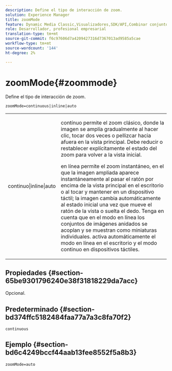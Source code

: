 ```yaml
---
description: Define el tipo de interacción de zoom.
solution: Experience Manager
title: zoomMode
feature: Dynamic Media Classic,Visualizadores,SDK/API,Combinar conjuntos de medios
role: Desarrollador, profesional empresarial
translation-type: tm+mt
source-git-commit: f6c97606d7a4209427316d7367013ad9585a5cae
workflow-type: tm+mt
source-wordcount: '144'
ht-degree: 2%

---
```



# zoomMode{#zoommode}

Define el tipo de interacción de zoom.

`zoomMode=continuous|inline|auto`

<table id="table_E314540D347D47699C04EB80D20C0721"> 
 <tbody> 
  <tr> 
   <td colname="col1"> <p> <span class="codeph"> continuo|inline|auto  </span> </p> </td> 
   <td colname="col2"> <p> <span class="codeph"> contínuo  </span> permite el zoom clásico, donde la imagen se amplía gradualmente al hacer clic, tocar dos veces o pellizcar hacia afuera en la vista principal. Debe reducir o restablecer explícitamente el estado del zoom para volver a la vista inicial. </p> <p> <span class="codeph"> en línea  </span> permite el zoom instantáneo, en el que la imagen ampliada aparece instantáneamente al pasar el ratón por encima de la vista principal en el escritorio o al tocar y mantener en un dispositivo táctil; la imagen cambia automáticamente al estado inicial una vez que mueve el ratón de la vista o suelta el dedo. Tenga en cuenta que en el modo <span class="codeph"> en línea </span> los conjuntos de imágenes anidados se acoplan y se muestran como miniaturas individuales. <span class="codeph"> activa automáticamente  </span> el modo en línea en el escritorio y el modo continuo en dispositivos táctiles. </p> </td> 
  </tr> 
 </tbody> 
</table>

## Propiedades {#section-65be9301796240e38f31818229da7acc}

Opcional.

## Predeterminado {#section-bd374ffc5182484faa77a7a3c8fa70f2}

`continuous`

## Ejemplo {#section-bd6c4249bccf44aab13fee8552f5a8b3}

`zoomMode=auto`
